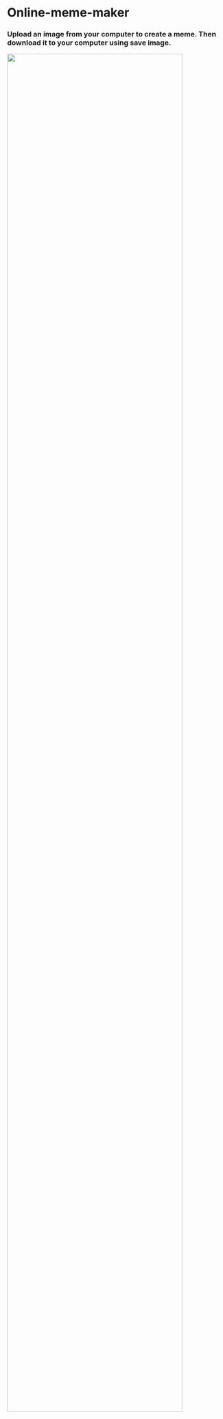 # Online-meme-maker
<h3>Upload an image from your computer to create a meme. Then download it to your computer using save image.</h3>
<img src="https://cloud.githubusercontent.com/assets/8466448/11294405/3d62de54-8f89-11e5-9b12-2657d85664e7.png" width="90%"></img> 
